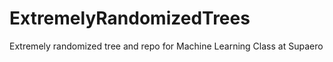 # ExtremelyRandomizedTrees
Extremely randomized tree and repo for Machine Learning Class at Supaero
